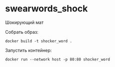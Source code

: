 # swearwords_shock
Шокирующий мат

Собрать образ: 
```shell
docker build -t shocker_word .
```  
Запустить контейнер:
```shell
docker run --network host -p 80:80 shocker_word
```